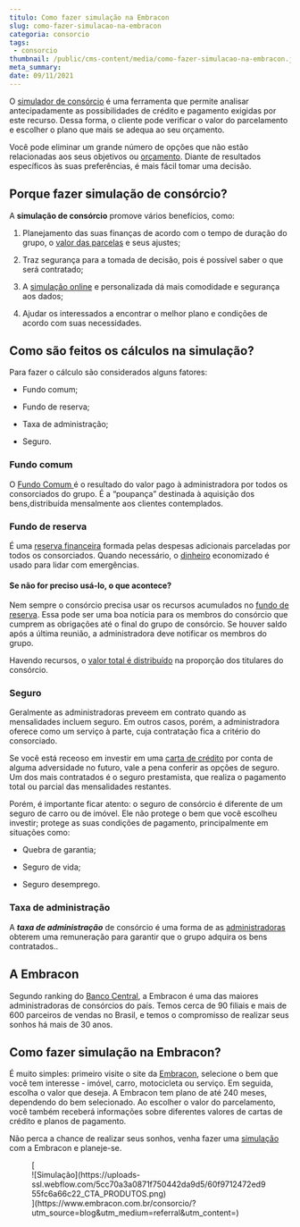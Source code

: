 ```yaml
---
titulo: Como fazer simulação na Embracon
slug: como-fazer-simulacao-na-embracon
categoria: consorcio
tags:
 - consorcio
thumbnail: /public/cms-content/media/como-fazer-simulacao-na-embracon.jpg
meta_summary: 
date: 09/11/2021
---
```

O [simulador de consórcio](https://www.embracon.com.br/servicos/simulador-de-consorcio) é uma ferramenta que permite analisar antecipadamente as possibilidades de crédito e pagamento exigidas por este recurso. Dessa forma, o cliente pode verificar o valor do parcelamento e escolher o plano que mais se adequa ao seu orçamento.

Você pode eliminar um grande número de opções que não estão relacionadas aos seus objetivos ou [orçamento](https://www.embracon.com.br/blog/a-importancia-de-organizar-e-fazer-um-orcamento-pessoal). Diante de resultados específicos às suas preferências, é mais fácil tomar uma decisão.

Porque fazer simulação de consórcio? 
-------------------------------------

A **simulação de consórcio** promove vários benefícios, como:

1. Planejamento das suas finanças de acordo com o tempo de duração do grupo, o [valor das parcelas](https://www.embracon.com.br/blog/como-calcular-as-parcelas-no-consorcio) e seus ajustes;

2. Traz segurança para a tomada de decisão, pois é possível saber o que será contratado;

3. A [simulação online](https://www.embracon.com.br/blog/simulador-de-consorcio-como-funciona) e personalizada dá mais comodidade e segurança aos dados;

4. Ajudar os interessados ​​a encontrar o melhor plano e condições de acordo com suas necessidades.

Como são feitos os cálculos na simulação? 
------------------------------------------

Para fazer o cálculo são considerados alguns fatores:

- Fundo comum;
- Fundo de reserva;
- Taxa de administração;

- Seguro.

### Fundo comum 

O [Fundo Comum ](https://www.embracon.com.br/blog/o-que-e-o-fundo-comum-no-consorcio)é o resultado do valor pago à administradora por todos os consorciados do grupo. É a “poupança” destinada à aquisição dos bens,distribuída mensalmente aos clientes contemplados.

### Fundo de reserva 

É uma [reserva financeira](https://www.embracon.com.br/blog/o-que-e-e-como-funciona-o-fundo-de-reserva) formada pelas despesas adicionais parceladas por todos os consorciados. Quando necessário, o [dinheiro](https://www.embracon.com.br/blog/comece-a-poupar-dinheiro-ainda-em-2021) economizado é usado para lidar com emergências.

#### Se não for preciso usá-lo, o que acontece? 

Nem sempre o consórcio precisa usar os recursos acumulados no [fundo de reserva](https://www.embracon.com.br/blog/entenda-como-funciona-a-devolucao-do-fundo-de-reserva). Essa pode ser uma boa notícia para os membros do consórcio que cumprem as obrigações até o final do grupo de consórcio. Se houver saldo após a última reunião, a administradora deve notificar os membros do grupo.

Havendo recursos, o [valor total é distribuído](https://www.embracon.com.br/conhecaoconsorcio/o-que-e-fundo-de-reserva) na proporção dos titulares do consórcio.

### Seguro 

Geralmente as administradoras preveem em contrato quando as mensalidades incluem seguro. Em outros casos, porém, a administradora oferece como um serviço à parte, cuja contratação fica a critério do consorciado.

Se você está receoso em investir em uma [carta de crédito](https://www.embracon.com.br/conhecaoconsorcio/o-que-e-carta-de-credito) por conta de alguma adversidade no futuro, vale a pena conferir as opções de seguro. Um dos mais contratados é o seguro prestamista, que realiza o pagamento total ou parcial das mensalidades restantes.

Porém, é importante ficar atento: o seguro de consórcio é diferente de um seguro de carro ou de imóvel. Ele não protege o bem que você escolheu investir; protege as suas condições de pagamento, principalmente em situações como:

- Quebra de garantia;

- Seguro de vida;
- Seguro desemprego.

### Taxa de administração 

A ***taxa de administração*** de consórcio é uma forma de as [administradoras](https://www.embracon.com.br/conhecaoconsorcio/o-que-e-uma-administradora-de-consorcio) obterem uma remuneração para garantir que o grupo adquira os bens contratados..

A Embracon 
-----------

Segundo ranking do [Banco Central](https://www.bcb.gov.br/), a Embracon é uma das maiores administradoras de consórcios do país. Temos cerca de 90 filiais e mais de 600 parceiros de vendas no Brasil, e temos o compromisso de realizar seus sonhos há mais de 30 anos.

Como fazer simulação na Embracon? 
----------------------------------

É muito simples: primeiro visite o site da [Embracon](https://www.embracon.com.br/), selecione o bem que você tem interesse - imóvel, carro, motocicleta ou serviço. Em seguida, escolha o valor que deseja. A Embracon tem plano de até 240 meses, dependendo do bem selecionado. Ao escolher o valor do parcelamento, você também receberá informações sobre diferentes valores de cartas de crédito e planos de pagamento.

Não perca a chance de realizar seus sonhos, venha fazer uma [simulação](https://www.embracon.com.br/servicos/consorcio-simulacao) com a Embracon e planeje-se.

<figure class="w-richtext-figure-type-image w-richtext-align-center">[<div>![Simulação](https://uploads-ssl.webflow.com/5cc70a3a0871f750442da9d5/60f9712472ed955fc6a66c22_CTA_PRODUTOS.png)</div>](https://www.embracon.com.br/consorcio/?utm_source=blog&utm_medium=referral&utm_content=)</figure>

